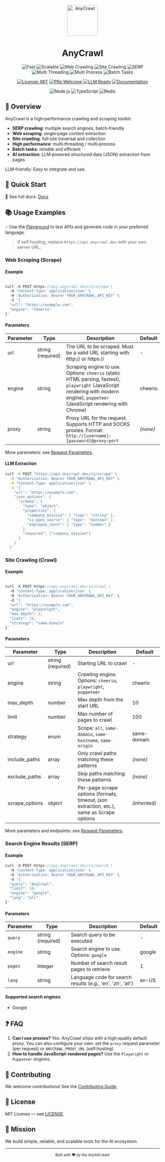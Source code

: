 <div align="center">

<img src="https://anycrawl.dev/logo.svg" alt="AnyCrawl" height="100">
<h1>
  AnyCrawl
</h1>

<img src="https://img.shields.io/badge/⚡-Fast-blue" alt="Fast"/>
<img src="https://img.shields.io/badge/🚀-Scalable-orange" alt="Scalable"/>
<img src="https://img.shields.io/badge/🕷️-Web%20Crawling-ff69b4" alt="Web Crawling"/>
<img src="https://img.shields.io/badge/🌐-Site%20Crawling-9cf" alt="Site Crawling"/>
<img src="https://img.shields.io/badge/🔍-SERP%20(Multi%20Engines)-green" alt="SERP"/>
<img src="https://img.shields.io/badge/⚙️-Multi%20Threading-yellow" alt="Multi Threading"/>
<img src="https://img.shields.io/badge/🔄-Multi%20Process-purple" alt="Multi Process"/>
<img src="https://img.shields.io/badge/📦-Batch%20Tasks-red" alt="Batch Tasks"/>

[![License: MIT](https://img.shields.io/badge/License-MIT-yellow.svg)](https://opensource.org/licenses/MIT)
[![PRs Welcome](https://img.shields.io/badge/PRs-welcome-brightgreen.svg)](http://makeapullrequest.com)
[![LLM Ready](https://img.shields.io/badge/LLM-Ready-blueviolet)](https://github.com/any4ai/anycrawl)
[![Documentation](https://img.shields.io/badge/📖-Documentation-blue)](https://docs.anycrawl.dev)

<p align="center">
  <img src="https://img.shields.io/badge/Node.js-339933?style=for-the-badge&logo=nodedotjs&logoColor=white" alt="Node.js"/>
  <img src="https://img.shields.io/badge/TypeScript-007ACC?style=for-the-badge&logo=typescript&logoColor=white" alt="TypeScript"/>
  <img src="https://img.shields.io/badge/Redis-DC3
  2D?style=for-the-badge&logo=redis&logoColor=white" alt="Redis"/>
</p>

</div>

## 📖 Overview

AnyCrawl is a high‑performance crawling and scraping toolkit:

- **SERP crawling**: multiple search engines, batch‑friendly
- **Web scraping**: single‑page content extraction
- **Site crawling**: full‑site traversal and collection
- **High performance**: multi‑threading / multi‑process
- **Batch tasks**: reliable and efficient
- **AI extraction**: LLM‑powered structured data (JSON) extraction from pages

LLM‑friendly. Easy to integrate and use.

## 🚀 Quick Start

📖 See full docs: [Docs](https://docs.anycrawl.dev)

## 📚 Usage Examples

💡 Use the [Playground](https://anycrawl.dev/playground) to test APIs and generate code in your preferred language.

> If self‑hosting, replace `https://api.anycrawl.dev` with your own server URL.

### Web Scraping (Scrape)

#### Example

```typescript

curl -X POST https://api.anycrawl.dev/v1/scrape \
  -H 'Content-Type: application/json' \
  -H 'Authorization: Bearer YOUR_ANYCRAWL_API_KEY' \
  -d '{
  "url": "https://example.com",
  "engine": "cheerio"
}'

```


#### Parameters

| Parameter | Type              | Description                                                                                                                                                                       | Default  |
| --------- | ----------------- | --------------------------------------------------------------------------------------------------------------------------------------------------------------------------------- | -------- |
| url       | string (required) | The URL to be scraped. Must be a valid URL starting with http:// or https://                                                                                                      | -        |
| engine    | string            | Scraping engine to use. Options: `cheerio` (static HTML parsing, fastest), `playwright` (JavaScript rendering with modern engine), `puppeteer` (JavaScript rendering with Chrome) | cheerio  |
| proxy     | string            | Proxy URL for the request. Supports HTTP and SOCKS proxies. Format: `http://[username]:[password]@proxy:port`                                                                     | _(none)_ |

More parameters: see [Request Parameters](https://docs.anycrawl.dev/en/general/scrape#request-parameters).


#### LLM Extraction

```bash
curl -X POST "https://api.anycrawl.dev/v1/scrape" \
  -H "Authorization: Bearer YOUR_ANYCRAWL_API_KEY" \
  -H "Content-Type: application/json" \
  -d '{
    "url": "https://example.com",
    "json_options": {
      "schema": {
        "type": "object",
        "properties": {
          "company_mission": { "type": "string" },
          "is_open_source": { "type": "boolean" },
          "employee_count": { "type": "number" }
        },
        "required": ["company_mission"]
      }
    }
  }'
```

### Site Crawling (Crawl)

#### Example

```typescript

curl -X POST https://api.anycrawl.dev/v1/crawl \
  -H 'Content-Type: application/json' \
  -H 'Authorization: Bearer YOUR_ANYCRAWL_API_KEY' \
  -d '{
  "url": "https://example.com",
  "engine": "playwright",
  "max_depth": 2,
  "limit": 10,
  "strategy": "same-domain"
}'

```

#### Parameters

| Parameter     | Type                | Description                                                                                 | Default       |
| ------------- | ------------------- | ------------------------------------------------------------------------------------------- | ------------- |
| url           | string (required)   | Starting URL to crawl                                                                       | -             |
| engine        | string              | Crawling engine. Options: `cheerio`, `playwright`, `puppeteer`                              | cheerio       |
| max_depth     | number              | Max depth from the start URL                                                                | 10            |
| limit         | number              | Max number of pages to crawl                                                                | 100           |
| strategy      | enum                | Scope: `all`, `same-domain`, `same-hostname`, `same-origin`                                 | same-domain   |
| include_paths | array<string>       | Only crawl paths matching these patterns                                                    | _(none)_      |
| exclude_paths | array<string>       | Skip paths matching these patterns                                                          | _(none)_      |
| scrape_options| object              | Per-page scrape options (formats, timeout, json extraction, etc.), same as Scrape options   | _(inherited)_ |

More parameters and endpoints: see [Request Parameters](https://docs.anycrawl.dev/en/general/scrape#request-parameters).


### Search Engine Results (SERP)

#### Example

```typescript
curl -X POST https://api.anycrawl.dev/v1/search \
  -H 'Content-Type: application/json' \
  -H 'Authorization: Bearer YOUR_ANYCRAWL_API_KEY' \
  -d '{
  "query": "AnyCrawl",
  "limit": 10,
  "engine": "google",
  "lang": "all"
}'
```

#### Parameters

| Parameter | Type              | Description                                                | Default |
| --------- | ----------------- | ---------------------------------------------------------- | ------- |
| `query`   | string (required) | Search query to be executed                                | -       |
| `engine`  | string            | Search engine to use. Options: `google`                    | google  |
| `pages`   | integer           | Number of search result pages to retrieve                  | 1       |
| `lang`    | string            | Language code for search results (e.g., 'en', 'zh', 'all') | en-US   |

#### Supported search engines

- Google

## ❓ FAQ

1. **Can I use proxies?** Yes. AnyCrawl ships with a high‑quality default proxy. You can also configure your own: set the `proxy` request parameter (per request) or `ANYCRAWL_PROXY_URL` (self‑hosting).
2. **How to handle JavaScript‑rendered pages?** Use the `Playwright` or `Puppeteer` engines.

## 🤝 Contributing

We welcome contributions! See the [Contributing Guide](CONTRIBUTING.md).

## 📄 License

MIT License — see [LICENSE](LICENSE).

## 🎯 Mission

We build simple, reliable, and scalable tools for the AI ecosystem.

---

<div align="center">
  <sub>Built with ❤️ by the Any4AI team</sub>
</div>
